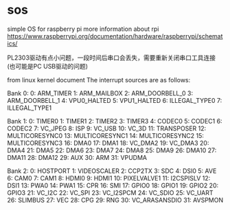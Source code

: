 ﻿sos
===

simple OS for raspberry pi
more information about rpi
https://www.raspberrypi.org/documentation/hardware/raspberrypi/schematics/

PL2303驱动有点小问题，一段时间后串口会丢失，需要重新关闭串口工具连接(也可能是PC USB驱动的问题)

from linux kernel document
The interrupt sources are as follows:

Bank 0:
0: ARM_TIMER
1: ARM_MAILBOX
2: ARM_DOORBELL_0
3: ARM_DOORBELL_1
4: VPU0_HALTED
5: VPU1_HALTED
6: ILLEGAL_TYPE0
7: ILLEGAL_TYPE1

Bank 1:
0: TIMER0
1: TIMER1
2: TIMER2
3: TIMER3
4: CODEC0
5: CODEC1
6: CODEC2
7: VC_JPEG
8: ISP 
9: VC_USB
10: VC_3D
11: TRANSPOSER
12: MULTICORESYNC0
13: MULTICORESYNC1
14: MULTICORESYNC2
15: MULTICORESYNC3
16: DMA0
17: DMA1
18: VC_DMA2
19: VC_DMA3
20: DMA4
21: DMA5
22: DMA6
23: DMA7
24: DMA8
25: DMA9
26: DMA10
27: DMA11
28: DMA12
29: AUX
30: ARM
31: VPUDMA

Bank 2:
0: HOSTPORT
1: VIDEOSCALER
2: CCP2TX
3: SDC
4: DSI0
5: AVE
6: CAM0
7: CAM1
8: HDMI0
9: HDMI1
10: PIXELVALVE1
11: I2CSPISLV
12: DSI1
13: PWA0
14: PWA1
15: CPR
16: SMI
17: GPIO0
18: GPIO1
19: GPIO2
20: GPIO3
21: VC_I2C
22: VC_SPI
23: VC_I2SPCM
24: VC_SDIO
25: VC_UART
26: SLIMBUS
27: VEC
28: CPG
29: RNG
30: VC_ARASANSDIO
31: AVSPMON

